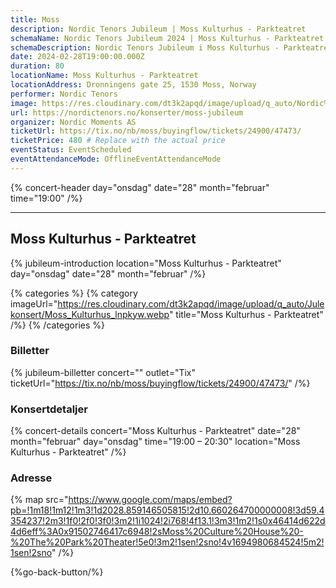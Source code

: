 ```yaml
---
title: Moss
description: Nordic Tenors Jubileum | Moss Kulturhus - Parkteatret
schemaName: Nordic Tenors Jubileum 2024 | Moss Kulturhus - Parkteatret
schemaDescription: Nordic Tenors Jubileum i Moss Kulturhus - Parkteatret
date: 2024-02-28T19:00:00.000Z
duration: 80
locationName: Moss Kulturhus - Parkteatret
locationAddress: Dronningens gate 25, 1530 Moss, Norway
performer: Nordic Tenors
image: https://res.cloudinary.com/dt3k2apqd/image/upload/q_auto/Nordic%20Tenors/OG%20images/Jubileum/Moss_brkoub.webp
url: https://nordictenors.no/konserter/moss-jubileum
organizer: Nordic Moments AS
ticketUrl: https://tix.no/nb/moss/buyingflow/tickets/24900/47473/
ticketPrice: 480 # Replace with the actual price
eventStatus: EventScheduled
eventAttendanceMode: OfflineEventAttendanceMode
---
```


{% concert-header day="onsdag" date="28" month="februar" time="19:00" /%}

---

## Moss Kulturhus - Parkteatret

{% jubileum-introduction location="Moss Kulturhus - Parkteatret" day="onsdag" date="28" month="februar" /%}

{% categories %}
{% category imageUrl="https://res.cloudinary.com/dt3k2apqd/image/upload/q_auto/Julekonsert/Moss_Kulturhus_lnpkyw.webp" title="Moss Kulturhus - Parkteatret" /%}
{% /categories %}

### Billetter

{% jubileum-billetter concert="" outlet="Tix" ticketUrl="https://tix.no/nb/moss/buyingflow/tickets/24900/47473/" /%}

### Konsertdetaljer

{% concert-details concert="Moss Kulturhus - Parkteatret" date="28" month="februar" day="onsdag" time="19:00 – 20:30" location="Moss Kulturhus - Parkteatret" /%}

### Adresse

{% map src="https://www.google.com/maps/embed?pb=!1m18!1m12!1m3!1d2028.859146505815!2d10.660264700000008!3d59.4354237!2m3!1f0!2f0!3f0!3m2!1i1024!2i768!4f13.1!3m3!1m2!1s0x46414d622d4d6eff%3A0x91502746417c6948!2sMoss%20Culture%20House%20-%20The%20Park%20Theater!5e0!3m2!1sen!2sno!4v1694980684524!5m2!1sen!2sno" /%}

{%go-back-button/%}
